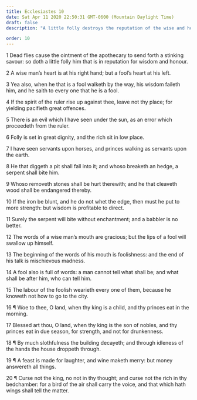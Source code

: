 ```yaml
---
title: Ecclesiastes 10
date: Sat Apr 11 2020 22:50:31 GMT-0600 (Mountain Daylight Time)
draft: false
description: "A little folly destroys the reputation of the wise and honorable—The words of a wise man’s mouth are gracious—A fool is full of words."

order: 10
---
```

    
1 Dead flies cause the ointment of the apothecary to send forth a stinking savour: so doth a little folly him that is in reputation for wisdom and honour.

2 A wise man’s heart is at his right hand; but a fool’s heart at his left.

3 Yea also, when he that is a fool walketh by the way, his wisdom faileth him, and he saith to every one that he is a fool.

4 If the spirit of the ruler rise up against thee, leave not thy place; for yielding pacifieth great offences.

5 There is an evil which I have seen under the sun, as an error which proceedeth from the ruler.

6 Folly is set in great dignity, and the rich sit in low place.

7 I have seen servants upon horses, and princes walking as servants upon the earth.

8 He that diggeth a pit shall fall into it; and whoso breaketh an hedge, a serpent shall bite him.

9 Whoso removeth stones shall be hurt therewith; and he that cleaveth wood shall be endangered thereby.

10 If the iron be blunt, and he do not whet the edge, then must he put to more strength: but wisdom is profitable to direct.

11 Surely the serpent will bite without enchantment; and a babbler is no better.

12 The words of a wise man’s mouth are gracious; but the lips of a fool will swallow up himself.

13 The beginning of the words of his mouth is foolishness: and the end of his talk is mischievous madness.

14 A fool also is full of words: a man cannot tell what shall be; and what shall be after him, who can tell him.

15 The labour of the foolish wearieth every one of them, because he knoweth not how to go to the city.

16 ¶ Woe to thee, O land, when thy king is a child, and thy princes eat in the morning.

17 Blessed art thou, O land, when thy king is the son of nobles, and thy princes eat in due season, for strength, and not for drunkenness.

18 ¶ By much slothfulness the building decayeth; and through idleness of the hands the house droppeth through.

19 ¶ A feast is made for laughter, and wine maketh merry: but money answereth all things.

20 ¶ Curse not the king, no not in thy thought; and curse not the rich in thy bedchamber: for a bird of the air shall carry the voice, and that which hath wings shall tell the matter.
